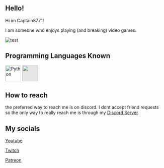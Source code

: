 ## Hello!
Hi im Captain8771! 

I am someone who enjoys playing (and breaking) video games.

![test](https://media.discordapp.net/attachments/816969327504392243/840479027806339102/uwu.png?width=480&height=240 "EA Sports")

## Programming Languages Known
<img src="https://camo.githubusercontent.com/15b46961dc0bd64768af004b11cec415fe5dc365adb05965b45c220de26f0fbd/68747470733a2f2f63646e2e646973636f72646170702e636f6d2f656d6f6a69732f3238363532393037333434353037363939322e706e673f763d31" alt="Python" title="Python" data-canonical-src="https://cdn.discordapp.com/emojis/286529073445076992.png?v=1" width="50" height ="50"/>
<img style="-webkit-user-select: none;margin: auto;background-color: hsl(0, 0%, 90%);transition: background-color 300ms;" src="https://pc-freak.net/images/bat-file-icon-windows-read-variable.png" width="50" height="50">

## How to reach
the preferred way to reach me is on discord. I dont accept friend requests so the only way to really reach me is through my [Discord Server](https://discord.gg/qWrFPDTCRz)



## My socials
[Youtube](https://www.youtube.com/channel/UCug4x3ILp2jgS3G0wfZFd6g)

[Twitch](https://www.twitch.tv/thecaptain8771)

[Patreon](https://www.patreon.com/bePatron?u=52610630)
